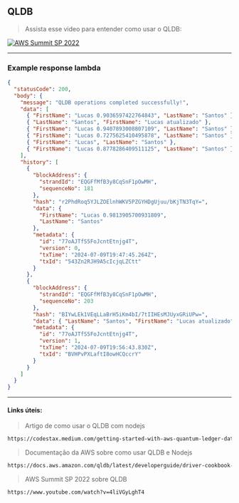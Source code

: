 ## QLDB

> Assista esse video para entender como usar o QLDB:

[![AWS Summit SP 2022](https://img.youtube.com/vi/4liVGyLghT4/0.jpg)](https://www.youtube.com/watch?v=4liVGyLghT4)
<source src="https://www.youtube.com/watch?v=4liVGyLghT4" type="video/mp4">

---

### Example response lambda

```json
{
  "statusCode": 200,
  "body": {
    "message": "QLDB operations completed successfully!",
    "data": [
      { "FirstName": "Lucas 0.9036597422764843", "LastName": "Santos" },
      { "LastName": "Santos", "FirstName": "Lucas atualizado" },
      { "FirstName": "Lucas 0.9407893008807109", "LastName": "Santos" },
      { "FirstName": "Lucas 0.7275625410495878", "LastName": "Santos" },
      { "FirstName": "Lucas", "LastName": "Santos" },
      { "FirstName": "Lucas 0.8778286409511125", "LastName": "Santos" }
    ],
    "history": [
      {
        "blockAddress": {
          "strandId": "EQGFfMfB3y8CqSnF1pOwMH",
          "sequenceNo": 181
        },
        "hash": "r2PhdRoq5YJLZOElnhWKV5PZGYHDgUjuu/bKjTN3TqY=",
        "data": {
          "FirstName": "Lucas 0.9813905700931809",
          "LastName": "Santos"
        },
        "metadata": {
          "id": "77oAJTfS5FoJcntEtnjg4T",
          "version": 0,
          "txTime": "2024-07-09T19:47:45.264Z",
          "txId": "543Zn2RJH9A5cIcjqLZCtt"
        }
      },
      {
        "blockAddress": {
          "strandId": "EQGFfMfB3y8CqSnF1pOwMH",
          "sequenceNo": 203
        },
        "hash": "BIYwLEk1VEqLLaBrH5iKm4bI/7tIIHEsMJUyxGRiUPw=",
        "data": { "LastName": "Santos", "FirstName": "Lucas atualizado" },
        "metadata": {
          "id": "77oAJTfS5FoJcntEtnjg4T",
          "version": 1,
          "txTime": "2024-07-09T19:56:43.830Z",
          "txId": "BVHPvPXLaftI8owHCQccrY"
        }
      }
    ]
  }
}
```

---

#### Links úteis:

> Artigo de como usar o QLDB com nodejs

```bash
https://codestax.medium.com/getting-started-with-aws-quantum-ledger-database-418b52aadbeb
```

> Documentação da AWS sobre como usar QLDB e Nodejs

```bash
https://docs.aws.amazon.com/qldb/latest/developerguide/driver-cookbook-nodejs.html#cookbook-nodejs.crud.inserting
```

> AWS Summit SP 2022 sobre QLDB

```bash
https://www.youtube.com/watch?v=4liVGyLghT4
```
